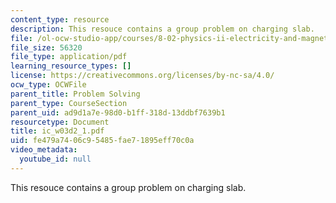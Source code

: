 ```yaml
---
content_type: resource
description: This resouce contains a group problem on charging slab.
file: /ol-ocw-studio-app/courses/8-02-physics-ii-electricity-and-magnetism-spring-2007/fe479a7406c95485fae71895eff70c0a_ic_w03d2_1.pdf
file_size: 56320
file_type: application/pdf
learning_resource_types: []
license: https://creativecommons.org/licenses/by-nc-sa/4.0/
ocw_type: OCWFile
parent_title: Problem Solving
parent_type: CourseSection
parent_uid: ad9d1a7e-98d0-b1ff-318d-13ddbf7639b1
resourcetype: Document
title: ic_w03d2_1.pdf
uid: fe479a74-06c9-5485-fae7-1895eff70c0a
video_metadata:
  youtube_id: null
---
```

This resouce contains a group problem on charging slab.